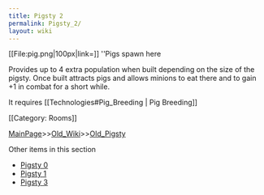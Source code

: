 ```yaml
---
title: Pigsty 2
permalink: Pigsty_2/
layout: wiki
---
```

[[File:pig.png|100px|link=]] ''Pigs spawn here

Provides up to 4 extra population when built depending on the size of the pigsty. Once built attracts pigs and allows minions to eat there and to gain +1 in combat for a short while.

It requires [[Technologies#Pig_Breeding | Pig Breeding]]

[[Category: Rooms]]

[MainPage](/keeperrl_wiki/ "wikilink")>>[Old_Wiki](/keeperrl_wiki/Old_Wiki "wikilink")>>[Old_Pigsty](/keeperrl_wiki/Old_Pigsty "wikilink")

Other items in this section
-    [Pigsty 0](/keeperrl_wiki/Pigsty_0 "wikilink")
-    [Pigsty 1](/keeperrl_wiki/Pigsty_1 "wikilink")
-    [Pigsty 3](/keeperrl_wiki/Pigsty_3 "wikilink")
